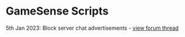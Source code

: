 # GameSense Scripts
5th Jan 2023: Block server chat advertisements - [view forum thread](https://gamesense.pub/forums/viewtopic.php?pid=527615)
